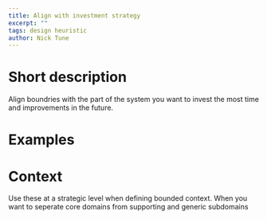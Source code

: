 ```yaml
---
title: Align with investment strategy
excerpt: ""
tags: design heuristic
author: Nick Tune
---
```


# Short description

Align boundries with the part of the system you want to invest the most time and improvements in the future.

# Examples

# Context

Use these at a strategic level when defining bounded context. When you want to seperate core domains from supporting and generic subdomains
